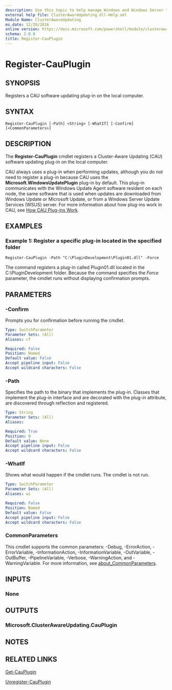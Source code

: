 ```yaml
---
description: Use this topic to help manage Windows and Windows Server technologies with Windows PowerShell.
external help file: ClusterAwareUpdating.dll-Help.xml
Module Name: ClusterAwareUpdating
ms.date: 12/20/2016
online version: https://docs.microsoft.com/powershell/module/clusterawareupdating/register-cauplugin?view=windowsserver2022-ps&wt.mc_id=ps-gethelp
schema: 2.0.0
title: Register-CauPlugin
---
```


# Register-CauPlugin

## SYNOPSIS
Registers a CAU software updating plug-in on the local computer.

## SYNTAX

```
Register-CauPlugin [-Path] <String> [-WhatIf] [-Confirm] [<CommonParameters>]
```

## DESCRIPTION
The **Register-CauPlugin** cmdlet registers a Cluster-Aware Updating (CAU) software updating plug-in
on the local computer.

CAU always uses a plug-in when performing updates, although you do not need to register a plug-in
because CAU uses the **Microsoft.WindowsUpdatePlugin** plug-in by default. This plug-in communicates
with the Windows Update Agent software resident on each node, the same software that is used when
updates are downloaded from Windows Update or Microsoft Update, or from a Windows Server Update
Services (WSUS) server. For more information about how plug-ins work in CAU, see
[How CAU Plug-ins Work](https://go.microsoft.com/fwlink/p/?LinkId=235333).

## EXAMPLES

### Example 1: Register a specific plug-in located in the specified folder
```
Register-CauPlugin -Path "C:\PluginDevelopment\Plugin01.dll" -Force
```

The command registers a plug-in called Plugin01.dll located in the C:\PluginDevelopment folder.
Because the command specifies the *Force* parameter, the cmdlet runs without displaying confirmation
prompts.

## PARAMETERS

### -Confirm
Prompts you for confirmation before running the cmdlet.

```yaml
Type: SwitchParameter
Parameter Sets: (All)
Aliases: cf

Required: False
Position: Named
Default value: False
Accept pipeline input: False
Accept wildcard characters: False
```

### -Path
Specifies the path to the binary that implements the plug-in. Classes that implement the plug-in
interface and are decorated with the plug-in attribute, are discovered through reflection and
registered.

```yaml
Type: String
Parameter Sets: (All)
Aliases: 

Required: True
Position: 0
Default value: None
Accept pipeline input: False
Accept wildcard characters: False
```

### -WhatIf
Shows what would happen if the cmdlet runs.
The cmdlet is not run.

```yaml
Type: SwitchParameter
Parameter Sets: (All)
Aliases: wi

Required: False
Position: Named
Default value: False
Accept pipeline input: False
Accept wildcard characters: False
```

### CommonParameters
This cmdlet supports the common parameters: -Debug, -ErrorAction, -ErrorVariable,
-InformationAction, -InformationVariable, -OutVariable, -OutBuffer, -PipelineVariable, -Verbose,
-WarningAction, and -WarningVariable. For more information, see
[about_CommonParameters](https://go.microsoft.com/fwlink/?LinkID=113216).

## INPUTS

### None

## OUTPUTS

### Microsoft.ClusterAwareUpdating.CauPlugin

## NOTES

## RELATED LINKS

[Get-CauPlugin](./Get-CauPlugin.md)

[Unregister-CauPlugin](./Unregister-CauPlugin.md)

